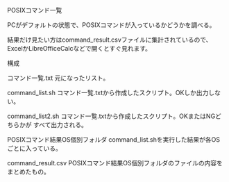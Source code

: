 
POSIXコマンド一覧

PCがデフォルトの状態で、POSIXコマンドが入っているかどうかを調べる。

結果だけ見たい方はcommand_result.csvファイルに集計されているので、
ExcelかLibreOfficeCalcなどで開くとすぐ見れます。

構成

コマンド一覧.txt
	元になったリスト。

command_list.sh
	コマンド一覧.txtから作成したスクリプト。OKしか出力しない。

command_list2.sh
	コマンド一覧.txtから作成したスクリプト。OKまたはNGどちらかが
	すべて出力される。

POSIXコマンド結果OS個別フォルダ
	command_list.shを実行した結果が各OSごとに入っている。

command_result.csv
	POSIXコマンド結果OS個別フォルダのファイルの内容をまとめたもの。






